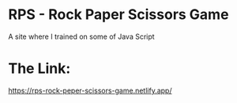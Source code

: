 # RPS - Rock Paper Scissors Game
A site where I trained on some of Java Script
# The Link: 
https://rps-rock-peper-scissors-game.netlify.app/
